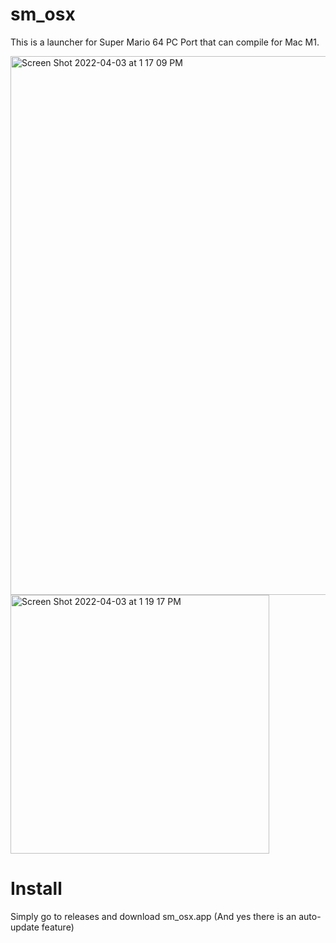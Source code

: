 # sm_osx
This is a launcher for Super Mario 64 PC Port that can compile for Mac M1.

<img width="862" alt="Screen Shot 2022-04-03 at 1 17 09 PM" src="https://user-images.githubusercontent.com/86802223/161442298-b7ada8d9-8f2b-43de-a298-cf6cc1110824.png">
<img width="414" alt="Screen Shot 2022-04-03 at 1 19 17 PM" src="https://user-images.githubusercontent.com/86802223/161442324-68c01edf-23f3-4559-9e0b-64d90e98684a.png">

# Install

Simply go to releases and download sm_osx.app (And yes there is an auto-update feature)
